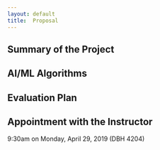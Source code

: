 ```yaml
---
layout: default
title:  Proposal
---
```

## Summary of the Project

## AI/ML Algorithms

## Evaluation Plan

## Appointment with the Instructor
9:30am on Monday, April 29, 2019 (DBH 4204)
